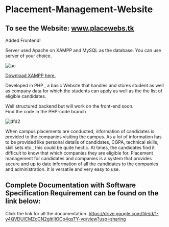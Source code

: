 # Placement-Management-Website

## To see the Website: www.placewebs.tk

Added Frontend!

Server used Apache on XAMPP and MySQL as the database. You can use server of your choice.

![uc](https://user-images.githubusercontent.com/43877199/119169717-f93bf080-ba7f-11eb-8d55-26dc51d2178a.PNG)

[Download XAMPP here.](https://www.apachefriends.org/download.html)

Developed in PHP , a basic Website that handles and stores student as well as company data for which the students can apply as well as the the list of eligible candidates.

Well structured backend but will work on the front-end soon.
<br>
Find the code in the PHP-code branch
<br>

![dfd2](https://user-images.githubusercontent.com/43877199/119169675-ef19f200-ba7f-11eb-8b98-3bced613dda7.PNG)


When campus placements are conducted, information of candidates is provided to the companies
visiting the campus. As a lot of information has to be provided like personal details of candidates,
CGPA, technical skills, skill sets etc., this could be quite hectic. At times, the candidates find it
difficult to know that which companies they are eligible for.
Placement management for candidates and companies is a system that provides secure and up to
date information of all the candidates to the companies and administration. It is versatile and very
easy to use.

## Complete Documentation with Software Specification Requirement can be found on the link below:
Click the link for all the documentation.
https://drive.google.com/file/d/1-y4QVDUlCMZoCN2gltIIIOCp4qsTY-vq/view?usp=sharing
